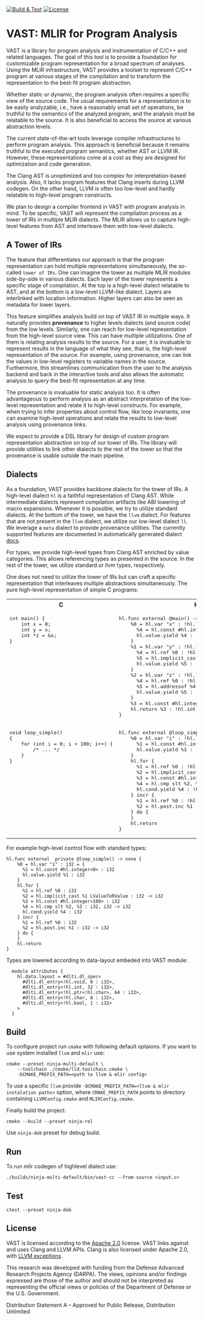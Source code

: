 [![Build & Test](https://github.com/trailofbits/vast/actions/workflows/build.yml/badge.svg)](https://github.com/trailofbits/vast/actions/workflows/build.yml)
[![License](https://img.shields.io/badge/License-Apache_2.0-blue.svg)](https://opensource.org/licenses/Apache-2.0)

# VAST: MLIR for Program Analysis

VAST is a library for program analysis and instrumentation of C/C++ and related
languages. The goal of this tool is to provide a foundation for customizable
program representation for a broad spectrum of analyses. Using the MLIR
infrastructure, VAST provides a toolset to represent C/C++ program at various stages of
the compilation and to transform the representation to the best-fit program
abstraction.

Whether static or dynamic, the program analysis often requires a specific view
of the source code. The usual requirements for a representation is to be
easily analyzable, i.e., have a reasonably small set of operations, be truthful
to the semantics of the analyzed program, and the analysis must be relatable to
the source. It is also beneficial to access the source at various abstraction
levels.

The current state-of-the-art tools leverage compiler infrastructures to perform
program analysis. This approach is beneficial because it remains truthful to the
executed program semantics, whether AST or LLVM IR. However, these
representations come at a cost as they are designed for optimization and code
generation.

The Clang AST is unoptimized and too complex for interpretation-based analysis.
Also, it lacks program features that Clang inserts during LLVM codegen. On the
other hand, LLVM is often too low-level and hardly relatable to high-level
program constructs.

We plan to design a compiler frontend in VAST with program analysis in mind. To
be specific, VAST will represent the compilation process as a tower of IRs in
multiple MLIR dialects. The MLIR allows us to capture high-level features from
AST and interleave them with low-level dialects.

## A Tower of IRs

The feature that differentiates our approach is that the program representation
can hold multiple representations simultaneously, the so-called `tower of IRs`.
One can imagine the tower as multiple MLIR modules side-by-side in various
dialects. Each layer of the tower represents a specific stage of compilation. At
the top is a high-level dialect relatable to AST, and at the bottom is a
low-level LLVM-like dialect. Layers are interlinked with location information.
Higher layers can also be seen as metadata for lower layers.

This feature simplifies analysis build on top of VAST IR in multiple ways. It
naturally provides __provenance__ to higher levels dialects (and source code)
from the low levels. Similarly, one can reach for low-level representation from
the high-level source view. This can have multiple utilizations.  One of them is
relating analysis results to the source. For a user, it is invaluable to
represent results in the language of what they see, that is, the high-level
representation of the source. For example, using provenance, one can link the
values in low-level registers to variable names in the source.  Furthermore,
this streamlines communication from the user to the analysis backend and back in
the interactive tools and also allows the automatic analysis to query the
best-fit representation at any time.

The provenance is invaluable for static analysis too. It is often advantageous
to perform analysis as an abstract interpretation of the low-level
representation and relate it to high-level constructs. For example, when trying
to infer properties about control flow, like loop invariants, one can examine
high-level operations and relate the results to low-level analysis using
provenance links.

We expect to provide a DSL library for design of custom program representation
abstraction on top of our tower of IRs. The library will provide utilities to
link other dialects to the rest of the tower so that the provenance is usable
outside the main pipeline.

## Dialects

As a foundation, VAST provides backbone dialects for the tower of IRs.
A high-level dialect `hl` is a faithful representation of Clang AST. While
intermediate dialects represent compilation artifacts like ABI lowering of macro
expansions. Whenever it is possible, we try to utilize standard dialects. At the
bottom of the tower, we have the `llvm` dialect. For features that are not
present in the `llvm` dialect, we utilize our low-level dialect `ll`. We
leverage a `meta` dialect to provide provenance utilities. The currently
supported features are documented in automatically generated dialect
[docs](https://github.com/trailofbits/vast/tree/master/docs).

For types, we provide high-level types from Clang AST enriched by value
categories. This allows referencing types as presented in the source. In the
rest of the tower, we utilize standard or llvm types, respectively.

One does not need to utilize the tower of IRs but can craft a specific
representation that interleaves multiple abstractions simultaneously.
The pure high-level representation of simple C programs:


<table>
<tr>
<th>
C
</th>
<th>
High-level dialect
</th>
</tr>
<tr>
<td  valign="top">

<pre lang="cpp">
int main() {
    int x = 0;
    int y = x;
    int *z = &x;
}
</pre>
</td>
<td  valign="top">

<pre lang="cpp">
hl.func external @main() -> !hl.int {
    %0 = hl.var "x" : !hl.lvalue<!hl.int> = {
      %4 = hl.const #hl.integer<0> : !hl.int
      hl.value.yield %4 : !hl.int
    }
    %1 = hl.var "y" : !hl.lvalue<!hl.int> = {
      %4 = hl.ref %0 : !hl.lvalue<!hl.int>
      %5 = hl.implicit_cast %4 LValueToRValue : !hl.lvalue<!hl.int> -> !hl.int
      hl.value.yield %5 : !hl.int
    }
    %2 = hl.var "z" : !hl.lvalue<!hl.ptr<!hl.int>> = {
      %4 = hl.ref %0 : !hl.lvalue<!hl.int>
      %5 = hl.addressof %4 : !hl.lvalue<!hl.int> -> !hl.ptr<!hl.int>
      hl.value.yield %5 : !hl.ptr<!hl.int>
    }
    %3 = hl.const #hl.integer<0> : !hl.int
    hl.return %3 : !hl.int
}
</pre>
</td>
</tr>
<tr>
<td  valign="top">

<pre lang="cpp">
void loop_simple()
{
    for (int i = 0; i < 100; i++) {
        /* ... */
    }
}
</pre>
</td>
<td  valign="top">

<pre lang="cpp">
hl.func external @loop_simple () -> !hl.void {
    %0 = hl.var "i" : !hl.lvalue<!hl.int> = {
      %1 = hl.const #hl.integer<0> : !hl.int
      hl.value.yield %1 : !hl.int
    }
    hl.for {
      %1 = hl.ref %0 : !hl.lvalue<!hl.int>
      %2 = hl.implicit_cast %1 LValueToRValue : !hl.lvalue<!hl.int> -> !hl.int
      %3 = hl.const #hl.integer<100> : !hl.int
      %4 = hl.cmp slt %2, %3 : !hl.int, !hl.int -> !hl.int
      hl.cond.yield %4 : !hl.int
    } incr {
      %1 = hl.ref %0 : !hl.lvalue<!hl.int>
      %2 = hl.post.inc %1 : !hl.lvalue<!hl.int> -> !hl.int
    } do {
    }
    hl.return
}
</pre>
</td>
</tr>
</table>


For example high-level control flow with standard types:

```
hl.func external  private @loop_simple() -> none {
    %0 = hl.var "i" : i32 = {
      %1 = hl.const #hl.integer<0> : i32
      hl.value.yield %1 : i32
    }
    hl.for {
      %1 = hl.ref %0 : i32
      %2 = hl.implicit_cast %1 LValueToRValue : i32 -> i32
      %3 = hl.const #hl.integer<100> : i32
      %4 = hl.cmp slt %2, %3 : i32, i32 -> i32
      hl.cond.yield %4 : i32
    } incr {
      %1 = hl.ref %0 : i32
      %2 = hl.post.inc %1 : i32 -> i32
    } do {
    }
    hl.return
}
```

Types are lowered according to data-layout embeded into VAST module:

```
  module attributes {
    hl.data.layout = #dlti.dl_spec<
      #dlti.dl_entry<!hl.void, 0 : i32>,
      #dlti.dl_entry<!hl.int, 32 : i32>,
      #dlti.dl_entry<!hl.ptr<!hl.char>, 64 : i32>,
      #dlti.dl_entry<!hl.char, 8 : i32>,
      #dlti.dl_entry<!hl.bool, 1 : i32>
    >
  }
```

## Build

To configure project run `cmake` with following default optaions.
If you want to use system installed `llvm` and `mlir` use:

```
cmake --preset ninja-multi-default \
    --toolchain ./cmake/lld.toolchain.cmake \
    -DCMAKE_PREFIX_PATH=<path to llvm & mlir config>
```

To use a specific `llvm` provide `-DCMAKE_PREFIX_PATH=<llvm & mlir instalation paths>` option, where `CMAKE_PREFIX_PATH` points to directory containing `LLVMConfig.cmake` and `MLIRConfig.cmake`.


Finally build the project:

```
cmake --build --preset ninja-rel
```

Use `ninja-deb` preset for debug build.

## Run

To run mlir codegen of highlevel dialect use:

```
./builds/ninja-multi-default/bin/vast-cc --from-source <input.c>
```

## Test

```
ctest --preset ninja-deb
```

## License

VAST is licensed according to the [Apache 2.0](LICENSE) license. VAST links against and uses Clang and LLVM APIs. Clang is also licensed under Apache 2.0, with [LLVM exceptions](https://github.com/llvm/llvm-project/blob/main/clang/LICENSE.TXT).

This research was developed with funding from the Defense Advanced Research Projects Agency (DARPA). The views, opinions and/or findings expressed are those of the author and should not be interpreted as representing the official views or policies of the Department of Defense or the U.S. Government.

Distribution Statement A – Approved for Public Release, Distribution Unlimited
